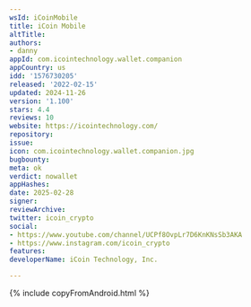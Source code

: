 ```yaml
---
wsId: iCoinMobile
title: iCoin Mobile
altTitle: 
authors:
- danny 
appId: com.icointechnology.wallet.companion
appCountry: us
idd: '1576730205'
released: '2022-02-15'
updated: 2024-11-26
version: '1.100'
stars: 4.4
reviews: 10
website: https://icointechnology.com/
repository: 
issue: 
icon: com.icointechnology.wallet.companion.jpg
bugbounty: 
meta: ok
verdict: nowallet
appHashes: 
date: 2025-02-28
signer: 
reviewArchive: 
twitter: icoin_crypto
social:
- https://www.youtube.com/channel/UCPf8OvpLr7D6KnKNsSb3AKA
- https://www.instagram.com/icoin_crypto 
features: 
developerName: iCoin Technology, Inc.

---
```


{% include copyFromAndroid.html %}